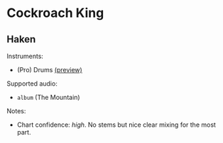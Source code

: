 # Cockroach King

## Haken

Instruments:

  * (Pro) Drums [(preview)](http://pages.cs.wisc.edu/~tolly/customs/?title=cockroach-king&artist=haken)

Supported audio:

  * `album` (The Mountain)

Notes:

  * Chart confidence: *high*. No stems but nice clear mixing for the most part.

